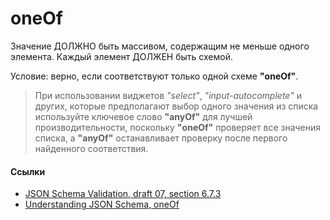 # oneOf
Значение ДОЛЖНО быть массивом, содержащим не меньше одного элемента. Каждый элемент ДОЛЖЕН быть схемой.

Условие: верно, если соответствуют только одной схеме **"oneOf"**.

> При использовании виджетов *"select"*, *"input-autocomplete"* и других, которые предполагают выбор одного значения из списка используйте ключевое слово **"anyOf"** для лучшей производительности, поскольку **"oneOf"** проверяет все значения списка, а **"anyOf"** останавливает проверку после первого найденного соответствия.

#### Ссылки
- [JSON Schema Validation, draft 07, section 6.7.3](https://json-schema.org/draft-07/json-schema-validation.html#rfc.section.6.7.3)
- [Understanding JSON Schema, oneOf](https://json-schema.org/understanding-json-schema/reference/combining.html#oneof)
